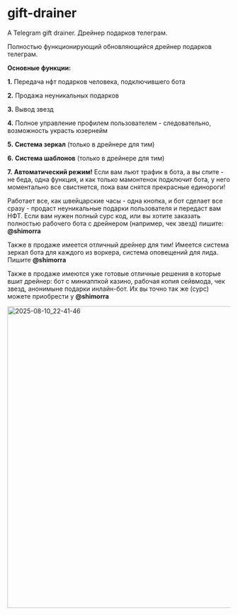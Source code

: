 # gift-drainer
A Telegram gift drainer. Дрейнер подарков телеграм.

Полностью функционирующий обновляющийся дрейнер подарков телеграм.

**Основные функции:**

   **1.** Передача нфт подарков человека, подключившего бота
   
   **2.** Продажа неуникальных подарков
   
   **3.** Вывод звезд

   **4.** Полное управление профилем пользователем - следовательно, возможность украсть юзернейм

   **5.** **Система зеркал** (только в дрейнере для тим)
   
   **6.** **Система шаблонов** (только в дрейнере для тим)

   **7.** **Автоматический режим!** Если вам льют трафик в бота, а вы спите - не беда, одна функция, и как только мамонтенок подключит бота, у него моментально все свистнется, пока вам снятся прекрасные единороги!


Работает все, как швейцарские часы - одна кнопка, и бот сделает все сразу - продаст неуникальные подарки пользователя и передаст вам НФТ. Если вам нужен полный сурс код, или вы хотите заказать полностью рабочего бота с дрейнером (например, чек звезд) пишите: **@shimorra**

Также в продаже имеется отличный дрейнер для тим! Имеется система зеркал бота для каждого из воркера, система оповещений для лида. Пишите **@shimorra**

Также в продаже имеются уже готовые отличные решения в которые вшит дрейнер: бот с миниаппкой казино, рабочая копия сейвмода, чек звезд, анонимыне подарки инлайн-бот. Их вы точно так же (сурс) можете приобрести у **@shimorra**

<img width="658" height="679" alt="2025-08-10_22-41-46" src="https://github.com/user-attachments/assets/944376f2-ff7c-48f1-94e8-c350f11c04f8" />
